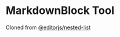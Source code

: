 MarkdownBlock Tool
===

Cloned from [@editorjs/nested-list](https://github.com/editor-js/nested-list)

